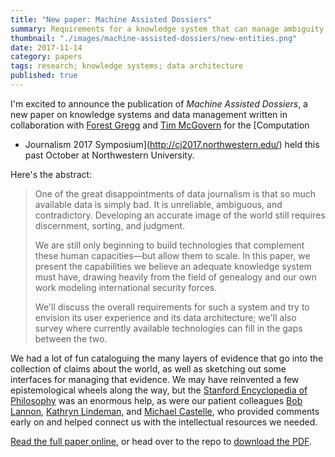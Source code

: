 ```yaml
---
title: "New paper: Machine Assisted Dossiers"
summary: Requirements for a knowledge system that can manage ambiguity during investigations and produce useful, structured data as a byproduct.
thumbnail: "./images/machine-assisted-dossiers/new-entities.png"
date: 2017-11-14
category: papers
tags: research; knowledge systems; data architecture
published: true
---
```



I'm excited to announce the publication of _Machine Assisted Dossiers_, a new
paper on knowledge systems and data management written in collaboration
with [Forest Gregg](https://twitter.com/forestgregg) and [Tim
McGovern](https://twitter.com/herdingbats) for the [Computation
+ Journalism 2017 Symposium](http://cj2017.northwestern.edu/) held this past
October at Northwestern University.

Here's the abstract:

>One of the great disappointments of data journalism is that so much
>available data is simply bad. It is unreliable, ambiguous, and
>contradictory. Developing an accurate image of the world still requires
>discernment, sorting, and judgment.
>
>We are still only beginning to build technologies that complement these
>human capacities&mdash;but allow them to scale. In this paper, we present the
>capabilities we believe an adequate knowledge system must have, drawing
>heavily from the field of genealogy and our own work modeling
>international security forces.
>
>We'll discuss the overall requirements for such a system and try to
>envision its user experience and its data architecture; we'll also
>survey where currently available technologies can fill in the gaps
>between the two.

We had a lot of fun cataloguing the many layers of evidence
that go into the collection of claims about the world, as well as sketching
out some interfaces for managing that evidence. We may have
reinvented a few epistemological wheels along the way, but the [Stanford Encyclopedia of
Philosophy](https://plato.stanford.edu/) was an enormous help, as were our
patient colleagues [Bob Lannon](http://boblannon.com), [Kathryn
Lindeman](http://klindeman.com), and [Michael
Castelle](http://home.uchicago.edu/~mcc/), who provided comments early on
and helped connect us with the intellectual resources we needed.

[Read the full paper online](https://datamade.us/blog/machine-assisted-dossiers),
or head over to the repo to [download the
PDF](https://github.com/datamade/dossier/raw/master/machine_assisted_dossiers.pdf).
